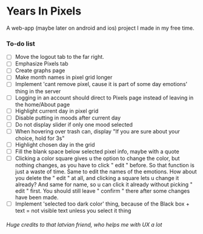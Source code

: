 # Years In Pixels

A web-app (maybe later on android and ios) project I made in my free time.

### To-do list

- [ ] Move the logout tab to the far right.
- [ ] Emphasize Pixels tab
- [ ] Create graphs page
- [ ] Make month names in pixel grid longer
- [ ] Implement 'cant remove pixel, cause it is part of some day emotions' thing in the server
- [ ] Logging in an account should direct to Pixels page instead of leaving in the home/About page
- [ ] Highlight current day in pixel grid
- [ ] Disable putting in moods after current day
- [ ] Do not display slider if only one mood selected
- [ ] When hovering over trash can, display "If you are sure about your choice, hold for 3s"
- [ ] Highlight chosen day in the grid
- [ ] Fill the blank space below selected pixel info, maybe with a quote
- [ ] Clicking a color square gives u the option to change the color, but nothing changes, as you have to click " edit " before. So that function is just a waste of time. Same to edit the names of the emotions. How about you delete the " edit " at all, and clicking a square lets u change it already? And same for name, so u can click it already without picking " edit " first. You should still leave " confirm " there after some changes have been made. 
- [ ] Implement 'selected too dark color' thing, because of the Black box + text = not visible text unless you select it thing

###### Huge credits to that latvian friend, who helps me with UX a lot